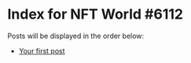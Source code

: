 # Index for NFT World #6112
Posts will be displayed in the order below:

- [Your first post](./001-first.md)

